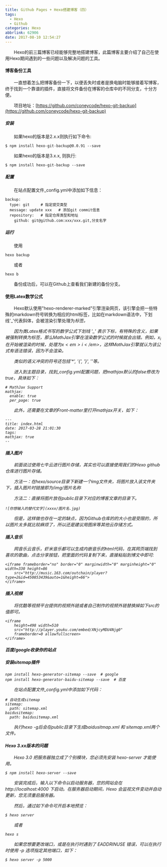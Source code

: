```yaml
---
title: Github Pages + Hexo搭建博客（四）
tags:
  - Hexo
  - Github
categories: Hexo
abbrlink: 62906
date: 2017-08-10 12:54:27
---
```


　　Hexo的前三篇博客已经能够完整地搭建博客，此篇博客主要介绍了自己在使用Hexo期间遇到的一些问题以及解决问题的工具。

<!--more-->

#### 博客备份工具


　　一直想着怎么把博客备份一下，以便丢失时或者是换电脑时能够接着写博客，终于找到一个靠谱的插件，直接将文件备份在博客的仓库中的不同分支，十分方便。

　　项目地址：[https://github.com/coneycode/hexo-git-backup](https://github.com/coneycode/hexo-git-backup)


##### 安装

　　如果hexo的版本是2.x.x则执行如下命令:

```
$ npm install hexo-git-backup@0.0.91 --save
```

　　如果hexo的版本是3.x.x, 则执行:

```
$ npm install hexo-git-backup --save
```

##### 配置

　　在站点配置文件_config.yml中添加如下信息：

```
backup:
  type: git     # 指定提交类型
  message: update xxx   # 添加git commit信息
  repository:   # 指定仓库类型和地址
    github: git@github.com:xxx/xxx.git,分支名字
```

##### 运行

　　使用

```
hexo backup
```

　　或者

```
hexo b
```

　　备份成功后，可以在Github上查看我们新建的备份分支。

#### 使用Latex数学公式

　　Hexo默认使用"hexo-renderer-marked"引擎渲染网页，该引擎会把一些特殊的markdown符号转换为相应的html标签，比如在markdown语法中，下划线'_'代表斜体，会被渲染引擎处理为<em>标签。

　　因为类Latex格式书写的数学公式下划线 '_' 表示下标，有特殊的含义，如果被强制转换为<em>标签，那么MathJax引擎在渲染数学公式的时候就会出错。例如，$x_i$在开始被渲染的时候，处理为$x<em>i</em>$，这样MathJax引擎就认为该公式有语法错误，因为不会渲染。

　　类似的语义冲突的符号还包括'*', '{', '}', '\'等。

　　进入到主题目录，找到_config.yml配置问题，把mathjax默认的false修改为true，具体如下：

```
# MathJax Support
mathjax:
  enable: true
  per_page: true
```

　　此外，还需要在文章的Front-matter里打开mathjax开关，如下：

```
---
title: index.html
date: 2017-03-28 21:01:30
tags:
mathjax: true
--
```

#### 插入图片


　　前面说过使用七牛云进行图片存储，其实也可以直接使用我们的Hexo github仓库进行图片存储。

　　方法一：在hexo/source目录下新建一个img文件夹，将图片放入该文件夹下，插入图片时链接即为/img/图片名称

　　方法二：直接将图片放在public目录下对应的博客文章的目录下。

```
![你想输入的替代文字](xxxx/图片名.jpg)
```

　　但是，这样做也存在一定的缺点，因为Github仓库的的大小也是受限的，所以图片太多就比较麻烦了，所以还是建议用图床等其他云存储方式。

#### 插入音乐

　　网音乐云音乐，虾米音乐都可以生成内嵌音乐的html代码，在其网页端找到喜欢的歌曲，点击分享按钮，把里面的代码复制下来，直接粘贴到博文中即可:

```
<iframe frameborder="no" border="0" marginwidth="0" marginheight="0" width=330 height=86   
    src="http://music.163.com/outchain/player?type=2&id=450853439&auto=1&height=66">  
</iframe>
```

#### 插入视频

　　将优酷等视频平台提供的视频外链或者自己制作的视频外链替换掉如下src的值即可。

```
<iframe   
    height=498 width=510   
    src="http://player.youku.com/embed/XNjcyMDU4Njg0"   
    frameborder=0 allowfullscreen>  
</iframe>  
```

#### 百度/google收录你的站点

##### 安装sitemap插件

```
npm install hexo-generator-sitemap --save  # google
npm install hexo-generator-baidu-sitemap --save  # 百度
```

　　在站点配置文件_config.yml中添加如下代码：

```
# 自动生成sitemap
sitemap:
  path: sitemap.xml
baidusitemap:
  path: baidusitemap.xml
```

　　执行hexo -g后会在public目录下生成baidusitmap.xml 和 sitemap.xml两个文件。

#### Hexo 3.xx版本的问题

　　Hexo 3.0 把服务器独立成了个别模块，您必须先安装 hexo-server 才能使用。

```
$ npm install hexo-server --save
```

　　安装完成后，输入以下命令以启动服务器，您的网站会在 http://localhost:4000 下启动。在服务器启动期间，Hexo 会监视文件变动并自动更新，您无须重启服务器。

　　然后，通过如下命令可开启本地预览：

```
$ hexo server
```

　　或者

```
hexo s
```

　　如果您想要更改端口，或是在执行时遇到了 EADDRINUSE 错误，可以在执行时使用 -p 选项指定其他端口，如下：

```
$ hexo server -p 5000
```
